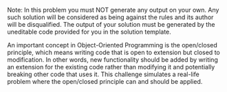 Note: In this problem you must NOT generate any output on your own. Any such solution will be considered as being against the rules and its author will be disqualified. The output of your solution must be generated by the uneditable code provided for you in the solution template.

An important concept in Object-Oriented Programming is the open/closed principle, which means writing code that is open to extension but closed to modification. In other words, new functionality should be added by writing an extension for the existing code rather than modifying it and potentially breaking other code that uses it. This challenge simulates a real-life problem where the open/closed principle can and should be applied.
